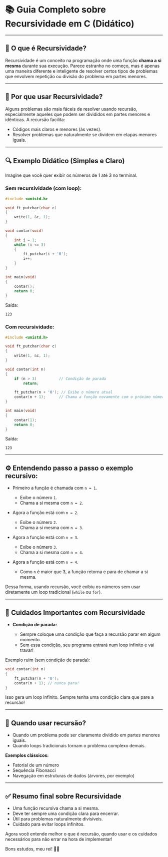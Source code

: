 # 📚 Guia Completo sobre Recursividade em C (Didático)

---

## 🎯 O que é Recursividade?

Recursividade é um conceito na programação onde uma função **chama a si mesma** durante sua execução. Parece estranho no começo, mas é apenas uma maneira diferente e inteligente de resolver certos tipos de problemas que envolvem repetição ou divisão do problema em partes menores.

---

## 📌 Por que usar Recursividade?

Alguns problemas são mais fáceis de resolver usando recursão, especialmente aqueles que podem ser divididos em partes menores e idênticas. A recursão facilita:

* Códigos mais claros e menores (às vezes).
* Resolver problemas que naturalmente se dividem em etapas menores iguais.

---

## 🔍 Exemplo Didático (Simples e Claro)

Imagine que você quer exibir os números de 1 até 3 no terminal.

### Sem recursividade (com loop):

```c
#include <unistd.h>

void ft_putchar(char c)
{
    write(1, &c, 1);
}

void contar(void)
{
    int i = 1;
    while (i <= 3)
    {
        ft_putchar(i + '0');
        i++;
    }
}

int main(void)
{
    contar();
    return 0;
}
```

Saída:

```
123
```

### Com recursividade:

```c
#include <unistd.h>

void ft_putchar(char c)
{
    write(1, &c, 1);
}

void contar(int n)
{
    if (n > 3)          // Condição de parada
        return;

    ft_putchar(n + '0'); // Exibe o número atual
    contar(n + 1);      // Chama a função novamente com o próximo número
}

int main(void)
{
    contar(1);
    return 0;
}
```

Saída:

```
123
```

---

## ⚙️ Entendendo passo a passo o exemplo recursivo:

* Primeiro a função é chamada com `n = 1`.

  * Exibe o número `1`.
  * Chama a si mesma com `n = 2`.
* Agora a função está com `n = 2`.

  * Exibe o número `2`.
  * Chama a si mesma com `n = 3`.
* Agora a função está com `n = 3`.

  * Exibe o número `3`.
  * Chama a si mesma com `n = 4`.
* Agora a função está com `n = 4`.

  * Como `n` é maior que 3, a função retorna e para de chamar a si mesma.

Dessa forma, usando recursão, você exibiu os números sem usar diretamente um loop tradicional (`while` ou `for`).

---

## 🚧 Cuidados Importantes com Recursividade

* **Condição de parada:**

  * Sempre coloque uma condição que faça a recursão parar em algum momento.
  * Sem essa condição, seu programa entrará num loop infinito e vai travar!

Exemplo ruim (sem condição de parada):

```c
void contar(int n)
{
    ft_putchar(n + '0');
    contar(n + 1); // nunca para!
}
```

Isso gera um loop infinito. Sempre tenha uma condição clara que pare a recursão!

---

## 🔑 Quando usar recursão?

* Quando um problema pode ser claramente dividido em partes menores iguais.
* Quando loops tradicionais tornam o problema complexo demais.

**Exemplos clássicos:**

* Fatorial de um número
* Sequência Fibonacci
* Navegação em estruturas de dados (árvores, por exemplo)

---

## ✅ Resumo final sobre Recursividade

* Uma função recursiva chama a si mesma.
* Deve ter sempre uma condição clara para encerrar.
* Útil para problemas naturalmente divisíveis.
* Cuidado para evitar loops infinitos.

Agora você entende melhor o que é recursão, quando usar e os cuidados necessários para não errar na hora de implementar!

Bons estudos, meu rei! 🚀😉
